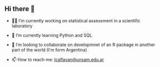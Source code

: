 ## Hi there 👋

- 👩‍🔬 I’m currently working on statistical assessment in a scientific laboratory 
- 🌱 I’m currently learning Python and SQL
- 🤝 I’m looking to collaborate on developmnet of an R package in another part of the world (I'm form Argentina)

- 📫 How to reach me: lcalfayan@unsam.edu.ar


